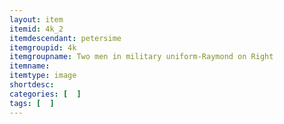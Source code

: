 ```yaml
---
layout: item
itemid: 4k_2
itemdescendant: petersime
itemgroupid: 4k
itemgroupname: Two men in military uniform-Raymond on Right
itemname: 
itemtype: image
shortdesc: 
categories: [  ]
tags: [  ]
---
```







